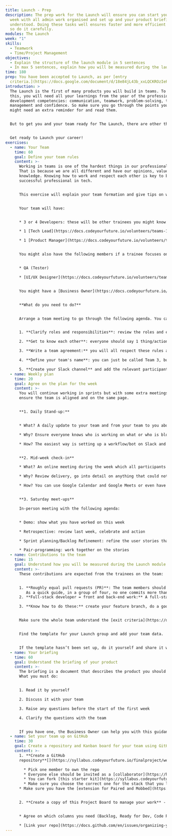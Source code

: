 ```yaml
---
title: Launch - Prep
description: The prep work for the Launch will ensure you can start your first
  week with all admin work organised and set up and your product briefing
  understood. Doing these tasks well ensures faster and more efficient delivery,
  so do it carefully.
modules: The Launch
week: "1"
skills:
  - Teamwork
  - Time/Project Management
objectives:
  - Explain the structure of the launch module in 5 sentences
  - In max 5 sentences, explain how you will be measured during the launch module
time: 180
prep: You have been accepted to Launch, as per [entry
  criteria.](https://docs.google.com/document/d/18e84jL43b_xxLQCKROzIePDwq-gvxKcgZl7LTorPF3I/edit)
introduction: >
  The Launch is the first of many products you will build in teams. To achieve
  this, you will need all your learnings from the year of the professional
  development competencies: communication, teamwork, problem-solving, time
  management and confidence. So make sure you go through the points you know you
  might need an extra reminder for and read them.


  But to get you and your team ready for The Launch, there are other things you need to do, too, and this prep work will walk you through them.


  Get ready to Launch your career!
exercises:
  - name: Your Team
    time: 60
    goal: Define your team rules
    content: >-
      Working in teams is one of the hardest things in our professional lives.
      That is because we are all different and have our opinions, values, and
      knowledge. Knowing how to work and respect each other is key to being a
      successful professional in tech.


      This exercise will explain your team formation and give tips on what you should define from the start to reduce conflicts. 


      Your team will have:


      * 3 or 4 Developers: these will be other trainees you might know.

      * 1 [Tech Lead](https://docs.codeyourfuture.io/volunteers/teams-1/cyf-products-final-projects/roles/tech-lead): a volunteer who will support your team with the architecture and design of your product

      * 1 [Product Manager](https://docs.codeyourfuture.io/volunteers/teams-1/cyf-products-final-projects/roles/product-owner-cyf-product-or-product-manager-final-projects-1): a volunteer who will work with you to detail the scope and define the user stories


      You might also have the following members if a trainee focuses on this career.


      * QA (Tester)

      * [UI/UX Designer](https://docs.codeyourfuture.io/volunteers/teams-1/cyf-products-final-projects/roles/ui-ux-designer)


      You might have a [Business Owner](https://docs.codeyourfuture.io/volunteers/teams-1/cyf-products-final-projects/roles/business-owner-final-projects) representing the charity or organisation you are doing this briefing for. They will give your team insight into the users' needs and the value the product will deliver.


      **What do you need to do?**


      Arrange a team meeting to go through the following agenda. You can use Exercises 1 and 2 of this [Miro board](https://miro.com/app/board/uXjVM-LblbI=/). (Exercise 3 is for the class)


      1. **Clarify roles and responsibilities**: review the roles and ensure everyone on the team understands what they are doing and how they will contribute.

      2. **Get to know each other**: everyone should say 1 thing/action they like and one they don’t like so that you get to know each other's ways of working. For example, I ***do not like*** having meetings early in the morning because it is my focus time. I ***like*** meetings to have a clear agenda so I can prepare beforehand.

      3. **Write a team agreement:** you will all respect these rules as a team. For example, I will let the team know if I cannot make a meeting.; I will prepare for the meetings beforehand.; I will commit my code to production whenever it has been approved and tested

      4. **Define your team's name**: you can just be called Team 3, but if you want to create an identity, you have all the freedom. Or it could be the name of the organisation the briefing is for. 

      5. **Create your Slack channel** and add the relevant participants.
  - name: Weekly plan
    time: 20
    goal: Agree on the plan for the week
    content: >-
      You will continue working in sprints but with some extra meetings to
      ensure the team is aligned and on the same page.


      **1. Daily Stand-up:** 


      * What? A daily update to your team and from your team to you about your workload. You will post a message every day and read all others, too.

      * Why? Ensure everyone knows who is working on what or who is blocked and needs help.

      * How? The easiest way is setting up a workflow/bot on Slack and everyone replying on the thread.


      **2. Mid-week check-in**

      * What? An online meeting during the week which all participants of the team can attend

      * Why? Review delivery, go into detail on anything that could not be worked out via Slack or pair programming, re-plan if needed

      * How? You can use Google Calendar and Google Meets or even have a workflow on Slack and use the huddle


      **3. Saturday meet-ups**

      In-person meeting with the following agenda:


      * Demo: show what you have worked on this week

      * Retrospective: review last week, celebrate and action

      * Sprint planning/Backlog Refinement: refine the user stories that will come next and which ones you will tackle in the coming week

      * Pair-programming: work together on the stories
  - name: Contributions to the team
    time: 15
    goal: Understand how you will be measured during the Launch module
    content: >-
      These contributions are expected from the trainees on the team:


      1. **Roughly equal pull requests (PR)**: The team members should have roughly equal numbers of Pull requests each. We do not expect everyone to open the same number of PRs or commit the same number of lines of code, but we expect features to be fairly evenly shared. 
         As a quick guide, in a group of four, no one commits more than 33% of the features, and no one commits less than 20%. These contributions will be measured with a tracker similar to [this template](https://docs.google.com/spreadsheets/d/16vSSJgzCZJKF-2pwuBTkKjJJJ9i1CGRqMbYB-HEO5mo/edit?usp=sharing).
      2. **Full-stack developer = front and back-end work:** A full-stack developer must deliver features that touch each stack part. This means that, at minimum, you must build a component of UI that interacts with the database and configure and manage that entire process. At best, this means multiple features across different parts of the stack.

      3. **Know how to do these:** create your feature branch, do a good code review, scope down your PRs, mob your paired commits, resolve merge conflicts, and merge your Pull requests (PR).


      Make sure the whole team understand the [exit criteria](https://docs.google.com/document/d/1eS6sYRP8Jw-siL_cqA-ql_13XWbWhMJlTx9d0H4b47A/edit). We know it isn’t perfect, but it’s the best way to measure everyone’s input so far.


      Find the template for your Launch group and add your team data. 


      If the template hasn’t been set up, do it yourself and share it with the wider teams.
  - name: Your briefing
    time: 60
    goal: Understand the briefing of your product
    content: >-
      The briefing is a document that describes the product you should build.
      What you must do:


      1. Read it by yourself

      2. Discuss it with your team

      3. Raise any questions before the start of the first week

      4. Clarify the questions with the team


      If you have one, the Business Owner can help you with this guidance. If not, feel free to make decisions that you as a team decide and are still achieving the goal of the briefing.
  - name: Set your team up on GitHub
    time: 30
    goal: Create a repository and Kanban board for your team using GitHub
    content: >-
      1. **Create a GitHub
      repository**[​](https://syllabus.codeyourfuture.io/finalproject/week-1/lesson#14-create-a-github-repository)

        * Pick one member to own the repo
        * Everyone else should be invited as a [collaborator](https://help.github.com/en/articles/inviting-collaborators-to-a-personal-repository)
        * You can fork [this starter kit](https://syllabus.codeyourfuture.io/finalproject/prep#starter-projects) for a basic project
        * Make sure you choose the correct one for the stack that you learnt
      * Make sure you have the [extension for Paired and Mobbed](https://marketplace.visualstudio.com/items?itemName=RichardKotze.git-mob) PRs


      2. **Create a copy of this Project Board to manage your work** - [Project Board](https://github.com/orgs/CodeYourFuture/projects/13) on GitHub


      * Agree on which columns you need (Backlog, Ready for Dev, Code Review, etc).[](https://docs.github.com/en/issues/organizing-your-work-with-project-boards/managing-project-boards/linking-a-repository-to-a-project-board)

      * [Link your repo](https://docs.github.com/en/issues/organizing-your-work-with-project-boards/managing-project-boards/linking-a-repository-to-a-project-board) to your project board so you can do easily create user stories.
---
```

